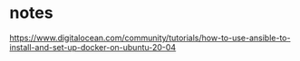 # notes

https://www.digitalocean.com/community/tutorials/how-to-use-ansible-to-install-and-set-up-docker-on-ubuntu-20-04
